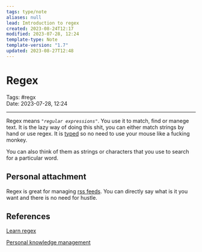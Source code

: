 ```yaml
---
tags: type/note
aliases: null
lead: Imtroduction to regex
created: 2023-08-24T12:17
modified: 2023-07-28, 12:24
template-type: Note
template-version: "1.7"
updated: 2023-08-27T12:48
---
```


# Regex

Tags: #regx  
Date: 2023-07-28, 12:24

---

Regex means *`"regular expressions"`*. You use it to match, find or manege text. It is the lazy way of doing this shit, you can either match strings by hand or use regex. It is [ typed](Regex%20type%20system.md) so no need to use your mouse like a fucking monkey. 

You can also think of them as strings or characters that you use to search for a particular word.


## Personal attachment 

Regex is great for managing [rss feeds](rss%20feeds). You can directly say what is it you want and there is no need for hustle. 

## References

[Learn regex](https://regexlearn.com)

[Personal knowledge management](Personal%20knowledge%20management.md)